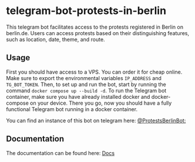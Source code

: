 # telegram-bot-protests-in-berlin
This telegram bot facilitates access to the protests registered in Berlin on berlin.de. Users can access protests based on their distinguishing features, such as location, date, theme, and route.

## Usage


First you should have access to a VPS. You can order it for cheap online. Make sure to export the environmental variables `IP_ADDRESS` and `TG_BOT_TOKEN`. Then, to set up and run the bot, start by running the command `docker compose up --build -d`.
To run the Telegram bot container, make sure you have already installed docker and docker-compose on your device. There you go, now you should have a fully functional Telegram bot running in a docker container.

You can find an instance of this bot on telegram here: [@ProtestsBerlinBot:](https://t.me/ProtestsBerlinBot)

## Documentation
The documentation can be found here: [Docs](https://mamdasn.github.io/telegram-bot-protests-in-berlin/)
